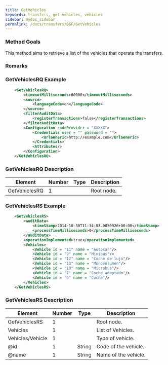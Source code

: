 ```yaml
---
title: GetVehicles
keywords: transfers, get vehicles, vehicles
sidebar: mydoc_sidebar
permalink: /docs/transfers/DSF/GetVehicles
---
```




### Method Goals


This method aims to retrieve a list of the vehicles that operate the
transfers.



### Remarks




### GetVehiclesRQ Example


~~~xml
    <GetVehiclesRQ>
        <timeoutMilliseconds>60000</timeoutMilliseconds>
        <source>
            <languageCode>en</languageCode>
        </source>
        <filterAuditData>
            <registerTransactions>false</registerTransactions>
        </filterAuditData>
        <Configuration codeProvider = "XXXXX">
            <Credentials user = "" password = "">
                <UrlGeneric>http://example.com</UrlGeneric>
            </Credentials>
            <Attributes/>
        </Configuration>
    </GetVehiclesRQ>
~~~


### GetVehiclesRQ Description




| **Element**		| **Number**	| **Type**	| **Description**	|
| --------------------- | ------------- | ------------- | --------------------- |
| GetVehiclesRQ		| 1          	|		| Root node.		|



### GetVehiclesRS Example


~~~xml
    <GetVehiclesRS>
        <auditData>
            <timeStamp>2014-10-30T11:34:03.0050926+00:00</timeStamp>
            <processTimeMilliseconds>0</processTimeMilliseconds>
        </auditData>
        <operationImplemented>true</operationImplemented>
        <Vehicles>
            <Vehicle id = "11" name = "Autocar"/>
            <Vehicle id = "9" name = "Minibus"/>
            <Vehicle id = "12" name = "Coche de lujo"/>
            <Vehicle id = "13" name = "Monovolumen"/>
            <Vehicle id = "10" name = "Microbus"/>
            <Vehicle id = "7" name = "Coche adaptado"/>
            <Vehicle id = "6" name = "Coche"/>
        </Vehicles>
    </GetVehiclesRS>
~~~


### GetVehiclesRS Description




| **Element**			| **Number**	| **Type**	| **Description**			|
| ----------------------------- | ------------- | ------------- | ------------------------------------- |
| GetVehiclesRS			| 1          	|		| Root node.     			|
| Vehicles   			| 1          	|		| List of Vehicles.			|
| Vehicles/Vehicle		| 1          	|		| Type of vehicle.			|
| @id        			| 1    		| String	| Code of the vehicle. 			|
| @name      			| 1    		| String	| Name of the vehicle.			|

